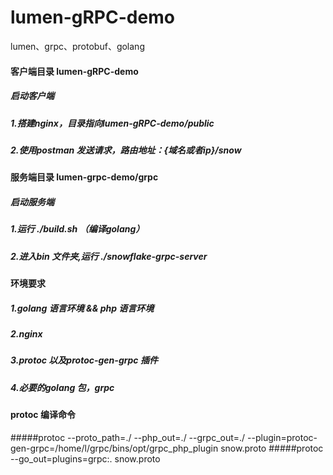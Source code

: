 # lumen-gRPC-demo
lumen、grpc、protobuf、golang 

#### 客户端目录 lumen-gRPC-demo

##### 启动客户端
##### 1.搭建nginx，目录指向lumen-gRPC-demo/public
##### 2.使用postman 发送请求，路由地址：{域名或者ip}/snow

#### 服务端目录 lumen-grpc-demo/grpc

##### 启动服务端  
##### 1.运行 ./build.sh （编译golang）   
##### 2.进入bin 文件夹,运行  ./snowflake-grpc-server 

#### 环境要求
##### 1.golang 语言环境  && php 语言环境
##### 2.nginx 
##### 3.protoc 以及protoc-gen-grpc 插件
##### 4.必要的golang 包，grpc 

#### protoc 编译命令
#####protoc --proto_path=./ --php_out=./ --grpc_out=./ --plugin=protoc-gen-grpc=/home/l/grpc/bins/opt/grpc_php_plugin snow.proto
#####protoc --go_out=plugins=grpc:. snow.proto

